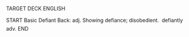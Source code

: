 TARGET DECK
ENGLISH

START
Basic
Defiant
Back: adj. Showing defiance; disobedient.  defiantly adv.
END

